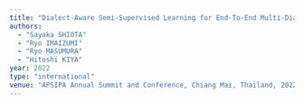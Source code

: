 ```yaml
---
title: "Dialect-Aware Semi-Supervised Learning for End-To-End Multi-Dialect Speech Recognition"
authors:
  - "Sayaka SHIOTA"
  - "Ryo IMAIZUMI"
  - "Ryo MASUMURA"
  - "Hitoshi KIYA"
year: 2022
type: "international"
venue: "APSIPA Annual Summit and Conference, Chiang Mai, Thailand, 2022-11-08."
---
```

